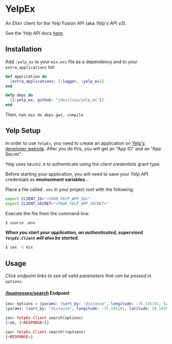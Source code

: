 # YelpEx

An Elixir client for the Yelp Fusion API (aka *Yelp's API v3*).

See the Yelp API docs [here](https://www.yelp.com/developers/documentation/v3/).


## Installation

Add `:yelp_ex` to your `mix.exs` file as a dependency and to your `extra_applications` list:

```elixir
def application do
  [extra_applications: [:logger, :yelp_ex]]
end

defp deps do
  [{:yelp_ex, github: "jdesilvio/yelp_ex"}]
end
```

Then, run: `mix do deps.get, compile`


## Yelp Setup

In order to use `YelpEx`, you need to create an application on [Yelp's developer website](https://www.yelp.com/developers/v3/manage_app). After you do this, you will get an "App ID" and an "App Secret".

Yelp uses `OAuth2.0` to authenticate using the *client credentials* grant type.

Before starting your application, you will need to save your Yelp API credentials as **environment variables**...

Place a file called `.env` in your project root with the following:

```bash
export CLIENT_ID="<YOUR_YELP_APP_ID>"
export CLIENT_SECRET="<YOUR_YELP_APP_SECRET>"
```

Execute the file from the command line:

```bash
$ source .env
```

_**When you start your application, an authenticated, supervised `YelpEx.Client` will also be started.**_

```bash
$ iex -S mix
```


## Usage
_Click endpoint links to see all valid parameters that can be passed in `options`._

#### [/businesses/search](https://www.yelp.com/developers/documentation/v3/business_search) Endpoint

```elixir
iex> options = [params: [sort_by: "distance", longitude: -75.145101, latitude: 39.54364]]
[params: [sort_by: "distance", longitude: -75.145101, latitude: 39.54364]]

iex> YelpEx.Client.search(options)
{:ok, {<RESPONSE>}}

iex> YelpEx.Client.search!(options)
{<RESPONSE>}
```

